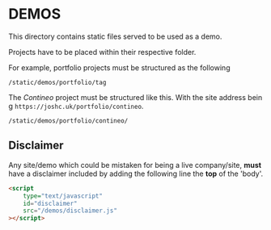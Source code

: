 # DEMOS

This directory contains static files served to be used as a demo.

Projects have to be placed within their respective folder.

For example, portfolio projects must be structured as the following

```
/static/demos/portfolio/tag
```

The *Contineo* project must be structured like this. With the site address being `https://joshc.uk/portfolio/contineo`.

```
/static/demos/portfolio/contineo/
```

## Disclaimer

Any site/demo which could be mistaken for being a live company/site, **must** have a disclaimer included by adding the following line the **top** of the 'body'.

```html
<script
    type="text/javascript"
    id="disclaimer"
    src="/demos/disclaimer.js"
></script>
```
